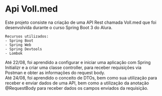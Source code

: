 # Api Voll.med

Este projeto consiste na criação de uma API Rest chamada Voll.med que foi desenvolvida durante o curso Spring Boot 3 do Alura.


```
Recursos utilizados:
- Spring Boot
- Spring Web
- Spring Devtools
- Lombok
```

Até 22/08, foi aprendido a configurar e iniciar uma aplicação com Spring Initializr e a criar uma classe controller, para receber requisições via Postman e obter as informações do request body. <br>
Até 24/08, foi aprendido o conceito de DTOs, bem como sua utilização para receber e enviar dados de uma API, bem como a utilização da anotação @RequestBody para receber dados os campos enviados da requisição.
